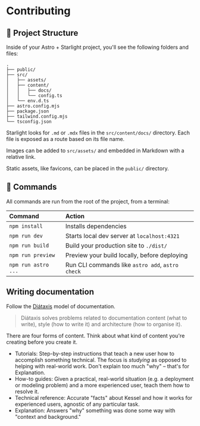 # Contributing

## 🚀 Project Structure

Inside of your Astro + Starlight project, you'll see the following folders and files:

```
.
├── public/
├── src/
│   ├── assets/
│   ├── content/
│   │   ├── docs/
│   │   └── config.ts
│   └── env.d.ts
├── astro.config.mjs
├── package.json
├── tailwind.config.mjs
└── tsconfig.json
```

Starlight looks for `.md` or `.mdx` files in the `src/content/docs/` directory. Each file is exposed as a route based on its file name.

Images can be added to `src/assets/` and embedded in Markdown with a relative link.

Static assets, like favicons, can be placed in the `public/` directory.

## 🧞 Commands

All commands are run from the root of the project, from a terminal:

| Command             | Action                                           |
| :------------------ | :----------------------------------------------- |
| `npm install`       | Installs dependencies                            |
| `npm run dev`       | Starts local dev server at `localhost:4321`      |
| `npm run build`     | Build your production site to `./dist/`          |
| `npm run preview`   | Preview your build locally, before deploying     |
| `npm run astro ...` | Run CLI commands like `astro add`, `astro check` |

## Writing documentation

Follow the [Diátaxis](https://diataxis.fr/) model of documentation.

> Diátaxis solves problems related to documentation content (what to write), style (how to write it) and architecture (how to organise it).

There are four forms of content. Think about what kind of content you're creating before you create it.

- Tutorials: Step-by-step instructions that teach a new user how to accomplish something technical. The focus is _studying_ as opposed to helping with real-world work. Don't explain too much "why" – that's for Explanation.
- How-to guides: Given a practical, real-world situation (e.g. a deployment or modeling problem) and a more experienced user, teach them how to resolve it.
- Technical reference: Accurate "facts" about Kessel and how it works for experienced users, agnostic of any particular task.
- Explanation: Answers "why" something was done some way with "context and background."

